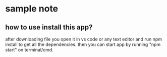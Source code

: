 # sample note 

## how to use install this app?

after downloading file you open it in vs code or any text editor 
and run npm install  to get all the dependencies.
then you can start app by  running "npm start" on terminal/cmd.

